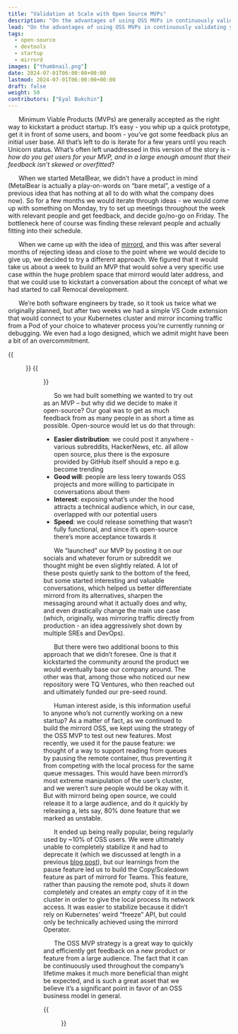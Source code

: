 ```yaml
---
title: "Validation at Scale with Open Source MVPs"
description: "On the advantages of using OSS MVPs in continuously validating your new product offerings."
lead: "On the advantages of using OSS MVPs in continuously validating your new product offerings."
tags:
  - open-source
  - devtools
  - startup
  - mirrord 
images: ["thumbnail.png"]
date: 2024-07-01T06:00:00+00:00
lastmod: 2024-07-01T06:00:00+00:00
draft: false
weight: 50
contributors: ["Eyal Bukchin"]
---
```

&nbsp;&nbsp;&nbsp;&nbsp;&nbsp;&nbsp;Minimum Viable Products (MVPs) are generally accepted as the right way to kickstart a product startup. It’s easy - you whip up a quick prototype, get it in front of some users, and boom - you’ve got some feedback plus an initial user base. All that’s left to do is iterate for a few years until you reach Unicorn status. What’s often left unaddressed in this version of the story is - _how do you get users for your MVP, and in a large enough amount that their feedback isn’t skewed or overfitted_?

&nbsp;&nbsp;&nbsp;&nbsp;&nbsp;&nbsp;When we started MetalBear, we didn’t have a product in mind (MetalBear is actually a play-on-words on “bare metal”, a vestige of a previous idea that has nothing at all to do with what the company does now). So for a few months we would iterate through ideas - we would come up with something on Monday, try to set up meetings throughout the week with relevant people and get feedback, and decide go/no-go on Friday. The bottleneck here of course was finding these relevant people and actually fitting into their schedule.

&nbsp;&nbsp;&nbsp;&nbsp;&nbsp;&nbsp;When we came up with the idea of [mirrord](https://mirrord.dev), and this was after several months of rejecting ideas and close to the point where we would decide to give up, we decided to try a different approach. We figured that it would take us about a week to build an MVP that would solve a very specific use case within the huge problem space that mirrord would later address, and that we could use to kickstart a conversation about the concept of what we had started to call Remocal development. 

&nbsp;&nbsp;&nbsp;&nbsp;&nbsp;&nbsp;We’re both software engineers by trade, so it took us twice what we originally planned, but after two weeks we had a simple VS Code extension that would connect to your Kubernetes cluster and mirror incoming traffic from a Pod of your choice to whatever process  you’re currently running or debugging. We even had a logo designed, which we admit might have been a bit of an overcommitment.

{{<figure src="logo.png" class="center large-width">}}
{{<figure src="architecture.png" class="center large-width">}}


&nbsp;&nbsp;&nbsp;&nbsp;&nbsp;&nbsp;So we had built something we wanted to try out as an MVP – but why did we decide to make it open-source? Our goal was to get as much feedback from as many people in as short a time as possible. Open-source would let us do that through:
* **Easier distribution**: we could post it anywhere - various subreddits, HackerNews, etc. all allow open source, plus there is the exposure provided by GitHub itself should a repo e.g. become trending
* **Good will**: people are less leery towards OSS projects and more willing to participate in conversations about them
* **Interest**: exposing what’s under the hood attracts a technical audience which, in our case, overlapped with our potential users
* **Speed**: we could release something that wasn’t fully functional, and since it’s open-source there’s more acceptance towards it

&nbsp;&nbsp;&nbsp;&nbsp;&nbsp;&nbsp;We “launched” our MVP by posting it on our socials and whatever forum or subreddit we thought might be even slightly related. A lot of these posts quietly sank to the bottom of the feed, but some started interesting and valuable conversations, which helped us better differentiate mirrord from its alternatives, sharpen the messaging around what it actually does and why, and even drastically change the main use case (which, originally, was mirroring traffic directly from production - an idea aggressively shot down by multiple SREs and DevOps).

&nbsp;&nbsp;&nbsp;&nbsp;&nbsp;&nbsp;But there were two additional boons to this approach that we didn’t foresee. One is that it kickstarted the community around the product we would eventually base our company around. The other was that, among those who noticed our new repository were TQ Ventures, who then reached out and ultimately funded our pre-seed round.

&nbsp;&nbsp;&nbsp;&nbsp;&nbsp;&nbsp;Human interest aside, is this information useful to anyone who’s not currently working on a new startup? As a matter of fact, as we continued to build the mirrord OSS, we kept using the strategy of the OSS MVP to test out new features. Most recently, we used it for the pause feature: we thought of a way to support reading from queues by pausing the remote container, thus preventing it from competing with the local process for the same queue messages. This would have been mirrord’s most extreme manipulation of the user’s cluster, and we weren’t sure people would be okay with it. But with mirrord being open source, we could release it to a large audience, and do it quickly by releasing a, lets say, 80% done feature that we marked as unstable.

&nbsp;&nbsp;&nbsp;&nbsp;&nbsp;&nbsp;It ended up being really popular, being regularly used by ~10% of OSS users. We were ultimately unable to completely stabilize it and had to deprecate it (which we discussed at length in a previous [blog post](/blog/on-pausing-containers-how-we-built-and-why-we-deprecated-our-container-pause-feature)), but our learnings from the pause feature led us to build the Copy/Scaledown feature as part of mirrord for Teams. This feature, rather than pausing the remote pod, shuts it down completely and creates an empty copy of it in the cluster in order to give the local process its network access. It was easier to stabilize because it didn’t rely on Kubernetes’ weird “freeze” API, but could only be technically achieved using the mirrord Operator.

&nbsp;&nbsp;&nbsp;&nbsp;&nbsp;&nbsp;The OSS MVP strategy is a great way to quickly and efficiently get feedback on a new product or feature from a large audience. The fact that it can be continuously used throughout the company’s lifetime makes it much more beneficial than might be expected, and is such a great asset that we believe it’s a significant point in favor of an OSS business model in general. 


{{<figure src="real-mvp.jpg" class="center large-width">}}
